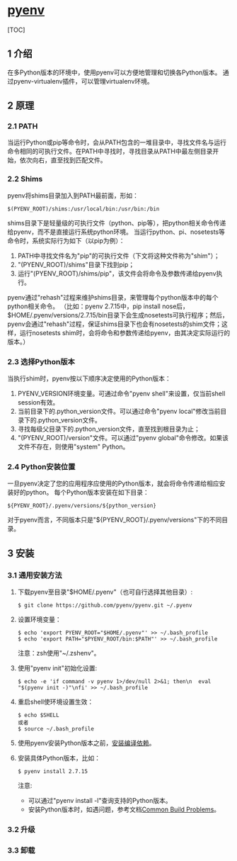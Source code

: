 # [pyenv](https://github.com/pyenv/pyenv)
[TOC]
## 1 介绍
在多Python版本的环境中，使用pyenv可以方便地管理和切换各Python版本。
通过pyenv-virtualenv插件，可以管理virtualenv环境。
## 2 原理
### 2.1 PATH
当运行Python或pip等命令时，会从PATH包含的一堆目录中，寻找文件名与运行命令相同的可执行文件。在PATH中寻找时，寻找目录从PATH中最左侧目录开始，依次向右，直至找到匹配文件。
### 2.2 Shims
pyenv将shims目录加入到PATH最前面，形如：

    $(PYENV_ROOT)/shims:/usr/local/bin:/usr/bin:/bin

shims目录下是轻量级的可执行文件（python、pip等），把python相关命令传递给pyenv，而不是直接运行系统python环境。
当运行python、pi、nosetests等命令时，系统实际行为如下（以pip为例）：

1. PATH中寻找文件名为"pip"的可执行文件（下文将这种文件称为"shim"）；
2. "(PYENV_ROOT)/shims"目录下找到pip；
3. 运行"(PYENV_ROOT)/shims/pip"，该文件会将命令及参数传递给pyenv执行。

pyenv通过"rehash"过程来维护shims目录，来管理每个python版本中的每个python相关命令。
（比如：pyenv 2.7.15中，pip install nose后，$HOME/.pyenv/versions/2.7.15/bin目录下会生成nosetests可执行程序；然后，pyenv会通过"rehash"过程，保证shims目录下也会有nosetests的shim文件；这样，运行nosetests shim时，会将命令和参数传递给pyenv，由其决定实际运行的版本。）
### 2.3 选择Python版本
当执行shim时，pyenv按以下顺序决定使用的Python版本：
1. PYENV_VERSION环境变量。可通过命令"pyenv shell"来设置，仅当前shell session有效。
2. 当前目录下的.python_version文件。可以通过命令"pyenv local"修改当前目录下的.python_version文件。
3. 寻找每级父目录下的.python_version文件，直至找到根目录为止；
4. "(PYENV_ROOT)/version"文件。可以通过"pyenv global"命令修改。如果该文件不存在，则使用"system" Python。
### 2.4 Python安装位置
一旦pyenv决定了您的应用程序应使用的Python版本，就会将命令传递给相应安装好的python。
每个Python版本安装在如下目录：

    ${PYENV_ROOT}/.pyenv/versions/${python_version}

对于pyenv而言，不同版本只是"${PYENV_ROOT}/.pyenv/versions"下的不同目录。
## 3 安装
### 3.1 通用安装方法
1. 下载pyenv至目录"$HOME/.pyenv"（也可自行选择其他目录）:

       $ git clone https://github.com/pyenv/pyenv.git ~/.pyenv

2. 设置环境变量：

       $ echo 'export PYENV_ROOT="$HOME/.pyenv"' >> ~/.bash_profile
       $ echo 'export PATH="$PYENV_ROOT/bin:$PATH"' >> ~/.bash_profile

   注意：zsh使用"~/.zshenv"。

3. 使用"pyenv init"初始化设置:

       $ echo -e 'if command -v pyenv 1>/dev/null 2>&1; then\n  eval "$(pyenv init -)"\nfi' >> ~/.bash_profile
    
4. 重启shell使环境设置生效：

       $ echo $SHELL
       或者
       $ source ~/.bash_profile

5. 使用pyenv安装Python版本之前，[安装编译依赖](https://github.com/pyenv/pyenv/wiki)。

6. 安装具体Python版本，比如：
    
       $ pyenv install 2.7.15

   注意:
    * 可以通过"pyenv install -l"查询支持的Python版本。
    * 安装Python版本时，如遇问题，参考文档[Common Build Problems](https://github.com/pyenv/pyenv/wiki/Common-build-problems)。

### 3.2 升级
### 3.3 卸载
